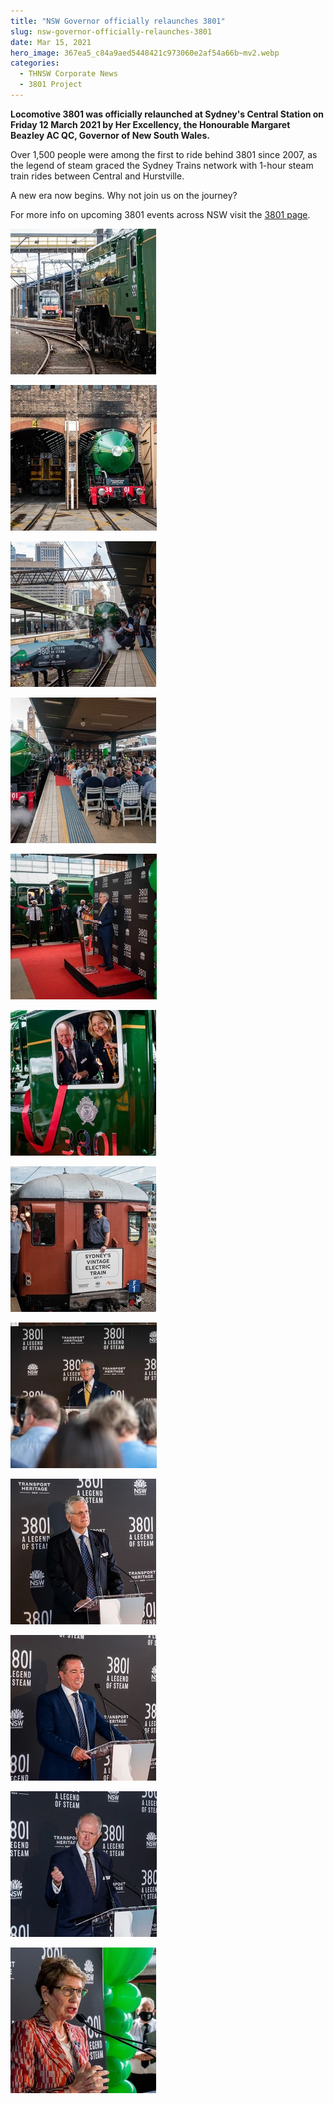 ```yaml
---
title: "NSW Governor officially relaunches 3801"
slug: nsw-governor-officially-relaunches-3801
date: Mar 15, 2021
hero_image: 367ea5_c84a9aed5448421c973060e2af54a66b~mv2.webp
categories:
  - THNSW Corporate News
  - 3801 Project
---
```



**Locomotive 3801 was officially relaunched at Sydney's Central Station on Friday 12 March 2021 by Her Excellency, the Honourable Margaret Beazley AC QC, Governor of New South Wales.**

Over 1,500 people were among the first to ride behind 3801 since 2007, as the legend of steam graced the Sydney Trains network with 1-hour steam train rides between Central and Hurstville.

A new era now begins. Why not join us on the journey?

For more info on upcoming 3801 events across NSW visit the [3801 page](http://www.thnsw.com.au/3801).

![](367ea5_c84a9aed5448421c973060e2af54a66b~mv2.webp)

![](367ea5_540cc228ef2c47c0a1f795e101879d57~mv2.webp)

![](367ea5_36b5f1bf623c44c8aeeae4fe7c52112b~mv2.webp)

![](367ea5_b78d1bb5b0664492830ae12ec3f3d412~mv2.webp)

![](367ea5_7c8e7f5cd39047728bc2189d5804d8bf~mv2.webp)

![](367ea5_12351c8e5e694c5ab66b48763e0c967f~mv2.webp)

![](367ea5_dc14e2eae20f4572ada65f65877fb930~mv2.webp)

![](367ea5_22de9f5b2f1244e185298ba141fdaaf5~mv2.webp)

![](367ea5_6728a3cfd8384fa68196215937b647f3~mv2.webp)

![](367ea5_9418d593153449a09833611063a81825~mv2.webp)

![](367ea5_b5e60e16195f425091c137b5f3635c9b~mv2.webp)

![](367ea5_1267903ef16a4727894575caa7ba3981~mv2.webp)
